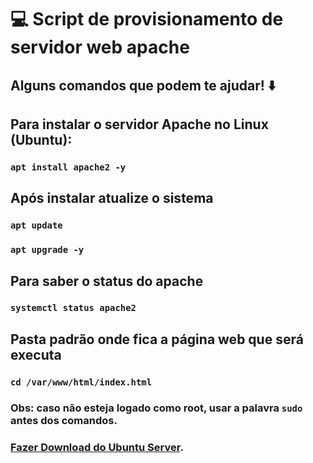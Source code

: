 # 💻 Script de provisionamento de servidor web apache

## Alguns comandos que podem te ajudar! ⬇️

## Para instalar o servidor Apache no Linux (Ubuntu): 
### ````apt install apache2 -y````

## Após instalar atualize o sistema
### ```apt update```
### ```apt upgrade -y```

## Para saber o status do apache
### ```systemctl status apache2```

## Pasta padrão onde fica a página web que será executa 
### ```cd /var/www/html/index.html```

### Obs: caso não esteja logado como root, usar a palavra  ```sudo``` antes dos comandos.

### [Fazer Download do Ubuntu Server](https://ubuntu.com/download/server).

